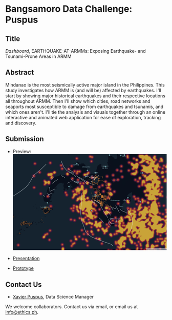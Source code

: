 # Bangsamoro Data Challenge: Puspus

## Title

*Dashboard*, EARTHQUAKE-AT-ARMMs: Exposing Earthquake- and Tsunami-Prone Areas in ARMM

## Abstract

Mindanao is the most seismically active major island in the Philippines. This study investigates how ARMM is (and will be) affected by earthquakes. I'll start by showing major historical earthquakes and their respective locations all throughout ARMM. Then I'll show which cities, road networks and seaports most susceptible to damage from earthquakes and tsunamis, and which ones aren't. I'll tie the analysis and visuals together through an online interactive and animated web application for ease of exploration, tracking and discovery.

## Submission

* Preview: 
![alt text](https://github.com/ethicsph/bangsamoro-data-challenge/blob/master/puspus/dashboard.png "Dashboard")

* [Presentation](https://github.com/ethicsph/bangsamoro-data-challenge/blob/master/puspus/SHAKING%20Barmm.pdf)
* [Prototype](https://kepler.gl/demo/map?mapUrl=https://dl.dropboxusercontent.com/s/wscmap8sriu1hx9/keplergl_3e42t8s.json)

## Contact Us

* [Xavier Puspus](mailto:xavier@ftwfoundation.org), Data Science Manager

We welcome collaborators. Contact us via email, or email us at info@ethics.ph.
